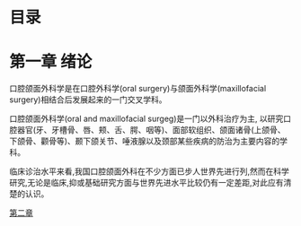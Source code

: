 # 目录

# 第一章 绪论

口腔颌面外科学是在口腔外科学(oral surgery)与颌面外科学(maxillofacial surgery)相结合后发展起来的一门交叉学科。  

口腔颌面外科学(oral and maxillofacial surgeg)是一门以外科治疗为主, 以研究口腔器官(牙、牙槽骨、唇、颊、舌、腭、咽等)、面部软组织、颌面诸骨(上颌骨、下颌骨、颧骨等)、颞下颌关节、唾液腺以及颈部某些疾病的防治为主要内容的学科。  

临床诊治水平来看,我国口腔颌面外科在不少方面已步人世界先进行列,然而在科学研究,无论是临床,抑或基础研究方面与世界先进水平比较仍有一定差距,对此应有清楚的认识。  

[第二章](口腔颌面外科学/第二章.md)
